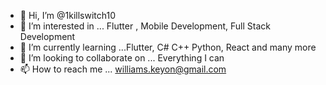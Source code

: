 - 👋 Hi, I’m @1killswitch10
- 👀 I’m interested in ... Flutter , Mobile Development, Full Stack Development 
- 🌱 I’m currently learning ...Flutter, C# C++ Python, React and many more
- 💞️ I’m looking to collaborate on ... Everything I can 
- 📫 How to reach me ... williams.keyon@gmail.com

<!---
1killswitch10/1killswitch10 is a ✨ special ✨ repository because its `README.md` (this file) appears on your GitHub profile.
You can click the Preview link to take a look at your changes.
--->
